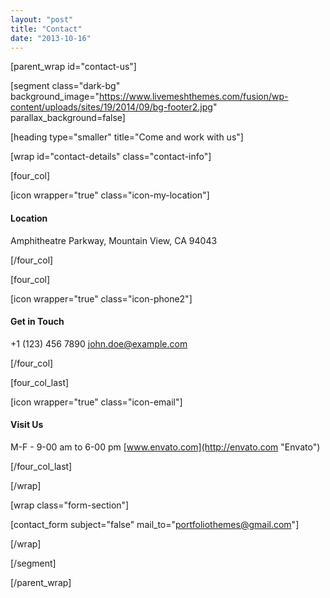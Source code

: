 ```yaml
---
layout: "post"
title: "Contact"
date: "2013-10-16"
---
```


[parent_wrap id="contact-us"]

[segment class="dark-bg" background_image="https://www.livemeshthemes.com/fusion/wp-content/uploads/sites/19/2014/09/bg-footer2.jpg" parallax_background=false]

[heading type="smaller" title="Come and work with us"]

[wrap id="contact-details" class="contact-info"]

[four_col]

[icon wrapper="true" class="icon-my-location"]

#### Location

Amphitheatre Parkway,
Mountain View, CA 94043

[/four_col]

[four_col]

[icon wrapper="true" class="icon-phone2"]

#### Get in Touch

+1 (123) 456 7890
[john.doe@example.com](mailto:john.doe@example.com "john.doe@example.com")

[/four_col]

[four_col_last]

[icon wrapper="true" class="icon-email"]

#### Visit Us

M-F - 9-00 am to 6-00 pm
[www.envato.com](http://envato.com "Envato")

[/four_col_last]

[/wrap]

[wrap class="form-section"]

[contact_form subject="false" mail_to="portfoliothemes@gmail.com"]

[/wrap]

[/segment]

[/parent_wrap]